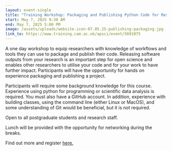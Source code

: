 ```yaml
---
layout: event-single
title: "Training Workshop: Packaging and Publishing Python Code for Research"
start: May 7, 2025 9:30 AM
end: May 7, 2025 5:00 PM
image: /assets/uploads/website-icon-07.05.25-publishing-packaging.jpg
link_to: https://www.training.cam.ac.uk/apsci/event/5691075
---
```

A one day workshop to equip researchers with knowledge of workflows and tools they can use to package and publish their code. Releasing software outputs from your research is an important step for open science and enables other researchers to utilise your code and for your work to have further impact. Participants will have the opportunity for hands on experience packaging and publishing a project.

Participants will require some background knowledge for this course. Experience using python for programming or scientific data analysis is required. You must also have a GitHub account. In addition, experience with building classes, using the command line (either Linux or MacOS), and some understanding of Git would be beneficial, but it is not required.

Open to all postgraduate students and research staff.

Lunch will be provided with the opportunity for networking during the breaks.

Find out more and register [here. ](https://www.training.cam.ac.uk/apsci/event/5691075)